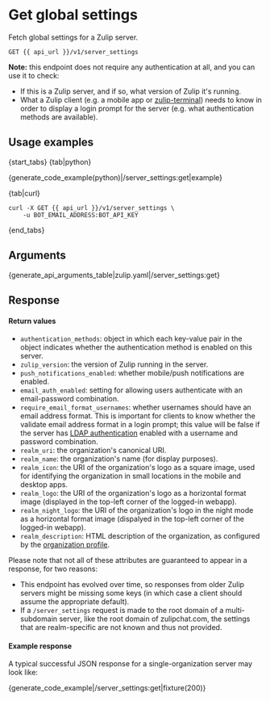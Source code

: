 # Get global settings

Fetch global settings for a Zulip server.

`GET {{ api_url }}/v1/server_settings`

**Note:** this endpoint does not require any authentication at all, and you can use it to check:

* If this is a Zulip server, and if so, what version of Zulip it's running.
* What a Zulip client (e.g. a mobile app or
  [zulip-terminal](https://github.com/zulip/zulip-terminal/)) needs to
  know in order to display a login prompt for the server (e.g. what
  authentication methods are available).

## Usage examples

{start_tabs}
{tab|python}

{generate_code_example(python)|/server_settings:get|example}

{tab|curl}

``` curl
curl -X GET {{ api_url }}/v1/server_settings \
    -u BOT_EMAIL_ADDRESS:BOT_API_KEY
```

{end_tabs}

## Arguments

{generate_api_arguments_table|zulip.yaml|/server_settings:get}

## Response

#### Return values

* `authentication_methods`: object in which each key-value pair in the object
  indicates whether the authentication method is enabled on this server.
* `zulip_version`: the version of Zulip running in the server.
* `push_notifications_enabled`: whether mobile/push notifications are enabled.
* `email_auth_enabled`: setting for allowing users authenticate with an
  email-password combination.
* `require_email_format_usernames`: whether usernames should have an
  email address format. This is important for clients to know whether
  the validate email address format in a login prompt; this value will
  be false if the server has
  [LDAP authentication][ldap-auth]
  enabled with a username and password combination.
* `realm_uri`: the organization's canonical URI.
* `realm_name`: the organization's name (for display purposes).
* `realm_icon`: the URI of the organization's logo as a square image,
  used for identifying the organization in small locations in the
  mobile and desktop apps.
* `realm_logo`: the URI of the organization's logo as a horizontal
  format image (displayed in the top-left corner of the logged-in
  webapp).
* `realm_night_logo`: the URI of the organization's logo in the night mode as a
  horizontal format image (dispalyed in the top-left corner of the logged-in
  webapp).
* `realm_description`: HTML description of the organization, as configured by
  the [organization profile](/help/create-your-organization-profile).

[ldap-auth]: https://zulip.readthedocs.io/en/latest/production/authentication-methods.html#ldap-including-active-directory

Please note that not all of these attributes are guaranteed to appear in a
response, for two reasons:

* This endpoint has evolved over time, so responses from older Zulip servers
  might be missing some keys (in which case a client should assume the
  appropriate default).
* If a `/server_settings` request is made to the root domain of a
  multi-subdomain server, like the root domain of zulipchat.com, the settings
  that are realm-specific are not known and thus not provided.

#### Example response

A typical successful JSON response for a single-organization server may look like:

{generate_code_example|/server_settings:get|fixture(200)}
